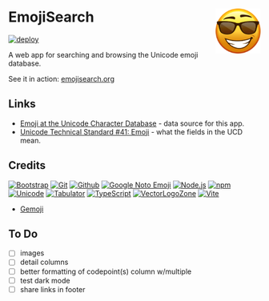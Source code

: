 # EmojiSearch <img alt="VectorLogoZone logo" src="public/favicon.svg" height="90" align="right" />

[![deploy](https://github.com/FileFormatInfo/emojisearch/actions/workflows/ghpages-deploy.yaml/badge.svg)](https://github.com/FileFormatInfo/emojisearch/actions/workflows/ghpages-deploy.yaml)

A web app for searching and browsing the Unicode emoji database.

See it in action: [emojisearch.org](https://www.emojisearch.org/)

## Links

- [Emoji at the Unicode Character Database](https://www.unicode.org/Public/UCD/latest/ucd/emoji/) - data source for this app.
- [Unicode Technical Standard #41: Emoji](https://unicode.org/reports/tr51/) - what the fields in the UCD mean.

## Credits

[![Bootstrap](https://www.vectorlogo.zone/logos/getbootstrap/getbootstrap-ar21.svg)](https://getbootstrap.com/ "HTML/CSS Framework")
[![Git](https://www.vectorlogo.zone/logos/git-scm/git-scm-ar21.svg)](https://git-scm.com/ "Version control")
[![Github](https://www.vectorlogo.zone/logos/github/github-ar21.svg)](https://gitlab.com/ "Code hosting")
[![Google Noto Emoji](https://www.vectorlogo.zone/logos/google/google-ar21.svg)](https://github.com/googlefonts/noto-emoji/blob/43f47be9404018cd9d8f73a227363a8f20acdab5/svg/emoji_u1f984.svg "Icon")
[![Node.js](https://www.vectorlogo.zone/logos/nodejs/nodejs-ar21.svg)](https://nodejs.org/ "Application Server")
[![npm](https://www.vectorlogo.zone/logos/npmjs/npmjs-ar21.svg)](https://www.npmjs.com/ "JS Package Management")
[![Unicode](https://www.vectorlogo.zone/logos/unicode/unicode-ar21.svg)](https://www.unicode.org/Public/17.0.0/ "Unicode Character Database")
[![Tabulator](https://www.vectorlogo.zone/logos/tabulatorinfo/tabulatorinfo-ar21.svg)](https://tabulator.info/ "Grid widget")
[![TypeScript](https://www.vectorlogo.zone/logos/typescriptlang/typescriptlang-ar21.svg)](https://www.typescriptlang.org/ "Programming Language")
[![VectorLogoZone](https://www.vectorlogo.zone/logos/vectorlogozone/vectorlogozone-ar21.svg)](https://www.vectorlogo.zone/ "Logos")
[![Vite](https://www.vectorlogo.zone/logos/vitejsdev/vitejsdev-ar21.svg)](https://vitejs.dev/ "Bundler")

* [Gemoji](https://github.com/github/gemoji)

## To Do

- [ ] images
- [ ] detail columns
- [ ] better formatting of codepoint(s) column w/multiple
- [ ] test dark mode
- [ ] share links in footer
